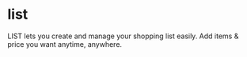 # list
LIST lets you create and manage your shopping list easily. Add items &amp; price you want anytime, anywhere.
